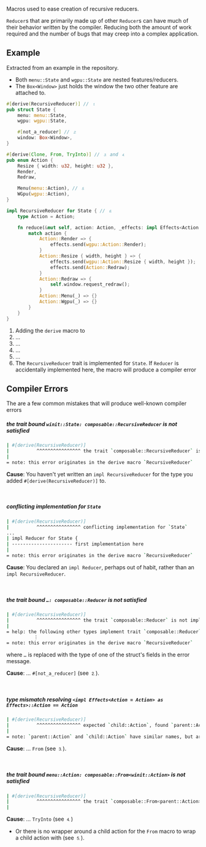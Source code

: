 Macros used to ease creation of recursive reducers. 

`Reducer`s that are primarily made up of other `Reducer`s can have much of their behavior written by the compiler. Reducing both the amount of work required and the number of bugs that may creep into a complex application.



## Example

Extracted from an example in the repository.

- Both `menu::State` and `wgpu::State` are nested features/reducers.
- The `Box<Window>` just holds the window the two other feature are attached to.

```rust ignore
#[derive(RecursiveReducer)] // ⒈
pub struct State {
    menu: menu::State,
    wgpu: wgpu::State,

    #[not_a_reducer] // ⒉
    window: Box<Window>,
}

#[derive(Clone, From, TryInto)] // ⒊ and ⒋
pub enum Action {
    Resize { width: u32, height: u32 },
    Render,
    Redraw,

    Menu(menu::Action), // ⒌
    WGpu(wgpu::Action),
}

impl RecursiveReducer for State { // ⒍
    type Action = Action;

    fn reduce(&mut self, action: Action, _effects: impl Effects<Action = Action>) {
        match action {
            Action::Render => {
                effects.send(wgpu::Action::Render);
            }
            Action::Resize { width, height } => {
                effects.send(wgpu::Action::Resize { width, height });
                effects.send(Action::Redraw);
            }
            Action::Redraw => {
                self.window.request_redraw();
            }
            Action::Menu(_) => {}
            Action::Wgpu(_) => {}
        }
    }
}
```



1. Adding the `derive` macro to 
2. …
3. …
4. …
5. …
6. The `RecursiveReducer` trait is implemented for `State`. If `Reducer` is accidentally implemented here, the macro will produce a compiler error



## Compiler Errors

The are a few common mistakes that will produce well-known compiler errors



##### the trait bound `winit::State: composable::RecursiveReducer` is not satisfied

```sh
| #[derive(RecursiveReducer)]
|          ^^^^^^^^^^^^^^^^ the trait `composable::RecursiveReducer` is not implemented for `State`
|
= note: this error originates in the derive macro `RecursiveReducer`
```

**Cause**: You haven't yet written an `impl RecursiveReducer` for the type you added `#[derive(RecursiveReducer)]` to.

<br />


##### conflicting implementation for `State`

```sh
| #[derive(RecursiveReducer)]
|          ^^^^^^^^^^^^^^^^ conflicting implementation for `State`
...
| impl Reducer for State {
| ---------------------- first implementation here
|
= note: this error originates in the derive macro `RecursiveReducer`
```

**Cause**: You declared an `impl Reducer`, perhaps out of habit, rather than an `impl RecursiveReducer`.

<br />

##### the trait bound `…: composable::Reducer` is not satisfied

```sh
| #[derive(RecursiveReducer)]
|          ^^^^^^^^^^^^^^^^ the trait `composable::Reducer` is not implemented for `…`
|
= help: the following other types implement trait `composable::Reducer`:
          ⋮
= note: this error originates in the derive macro `RecursiveReducer`
```

where `…`  is replaced with the type of one of the struct's fields in the error message.

**Cause**: … `#[not_a_reducer]` (see ⒉).

<br />

#####  type mismatch resolving `<impl Effects<Action = Action> as Effects>::Action == Action`

```sh
| #[derive(RecursiveReducer)]
|          ^^^^^^^^^^^^^^^^ expected `child::Action`, found `parent::Action`
|
= note: `parent::Action` and `child::Action` have similar names, but are actually distinct types
```

**Cause**: … `From` (see ⒊).

<br />

##### the trait bound `menu::Action: composable::From<winit::Action>` is not satisfied

```sh
| #[derive(RecursiveReducer)]
|          ^^^^^^^^^^^^^^^^ the trait `composable::From<parent::Action>` is not implemented for `child::Action`
|
```

**Cause**: … `TryInto` (see ⒋)

- Or there is no wrapper around a child action for the `From` macro to wrap a child action with (see ⒌).

<br />
